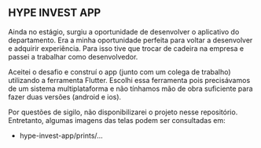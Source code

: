 ## HYPE INVEST APP

Ainda no estágio, surgiu a oportunidade de desenvolver o aplicativo do departamento. Era a minha oportunidade perfeita para voltar a desenvolver e adquirir experiência. Para isso tive que trocar de cadeira na empresa e passei a trabalhar como desenvolvedor.

Aceitei o desafio e construí o app (junto com um colega de trabalho) utilizando a ferramenta Flutter. Escolhi essa ferramenta pois precisávamos de um sistema multiplataforma e não tínhamos mão de obra suficiente para fazer duas versões (android e ios). 

Por questões de sigilo, não disponibilizarei o projeto nesse repositório. Entretanto, algumas imagens das telas podem ser consultadas
em: 
- hype-invest-app/prints/...
